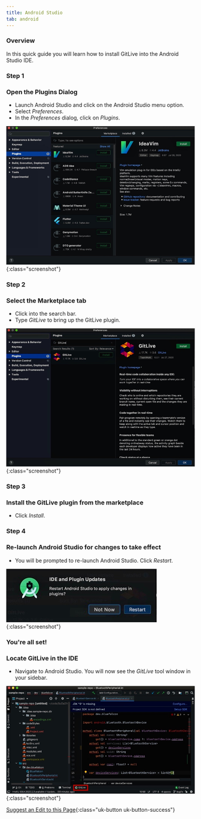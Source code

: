 ```yaml
---
title: Android Studio
tab: android
---
```


### Overview

In this quick guide you will learn how to install GitLive into the Android Studio IDE.

### Step 1
### Open the Plugins Dialog

* Launch Android Studio and click on the Android Studio menu option.
* Select _Preferences_.
* In the _Preferences_ dialog, click on _Plugins_.

![Click on Preferences then Plugins](/uploads/android-studio-plugin.jpeg){:class="screenshot"}


### Step 2
### Select the Marketplace tab

* Click into the search bar.
* Type _GitLive_ to bring up the GitLive plugin.

![GitLive Installation Step 2](/uploads/android-studio-plugin-2.jpeg){:class="screenshot"}


### Step 3
### Install the GitLive plugin from the marketplace

* Click _Install_.


### Step 4
### Re-launch Android Studio for changes to take effect

* You will be prompted to re-launch Android Studio. Click _Restart_.

![Click on Restart to Apply Changes](/uploads/android-studio-restart.jpeg "Restart"){:class="screenshot"}


### You're all set!
### Locate GitLive in the IDE

 * Navigate to Android Studio. You will now see the _GitLive_ tool window in your sidebar.

![Confirm installation](/uploads/android-studio-installed-3.jpeg  "Confirm installation"){:class="screenshot"}

[Suggest an Edit to this Page](https://github.com/GitLiveApp/documentation/edit/master/_sections/installation-android-studio.md){:class="uk-button uk-button-success"}
